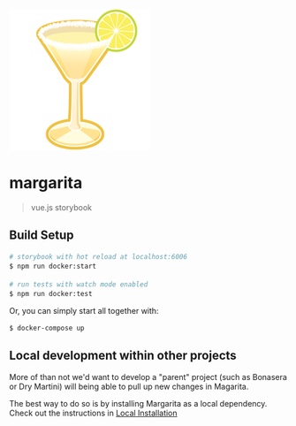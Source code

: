 ![margarita](margarita.png)

# margarita

> vue.js storybook

## Build Setup

```bash
# storybook with hot reload at localhost:6006
$ npm run docker:start

# run tests with watch mode enabled
$ npm run docker:test
```

Or, you can simply start all together with:

```bash
$ docker-compose up
```

## Local development within other projects

More of than not we'd want to develop a "parent" project (such as Bonasera
or Dry Martini) will being able to pull up new changes in Magarita.

The best way to do so is by installing Margarita as a local dependency.
Check out the instructions in [Local Installation](LOCAL_INSTALLATION.md)

